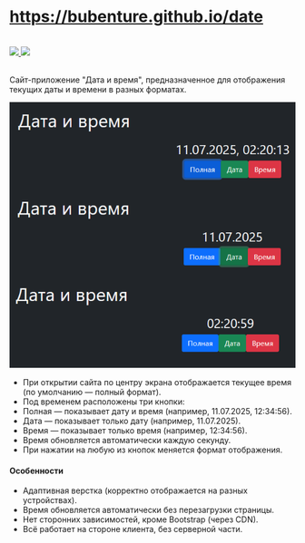# https://bubenture.github.io/date

</br>
<div>
    <a href="README.md">
        <img src="https://img.shields.io/badge/README-RU-blue?color=44944a&labelColor=1C2325&style=for-the-badge">
    </a>
    <a href="README.en.md">
        <img src="https://img.shields.io/badge/README-ENG-blue?color=006400&labelColor=006400&style=for-the-badge">
    </a>
</div>
</br>

Cайт-приложение "Дата и время", предназначенное для отображения текущих даты и времени в разных форматах.

![date](img/date.png)

- При открытии сайта по центру экрана отображается текущее время (по умолчанию — полный формат).
- Под временем расположены три кнопки:
- Полная — показывает дату и время (например, 11.07.2025, 12:34:56).
- Дата — показывает только дату (например, 11.07.2025).
- Время — показывает только время (например, 12:34:56).
- Время обновляется автоматически каждую секунду.
- При нажатии на любую из кнопок меняется формат отображения.
#### Особенности
- Адаптивная верстка (корректно отображается на разных устройствах).
- Время обновляется автоматически без перезагрузки страницы.
- Нет сторонних зависимостей, кроме Bootstrap (через CDN).
- Всё работает на стороне клиента, без серверной части.

